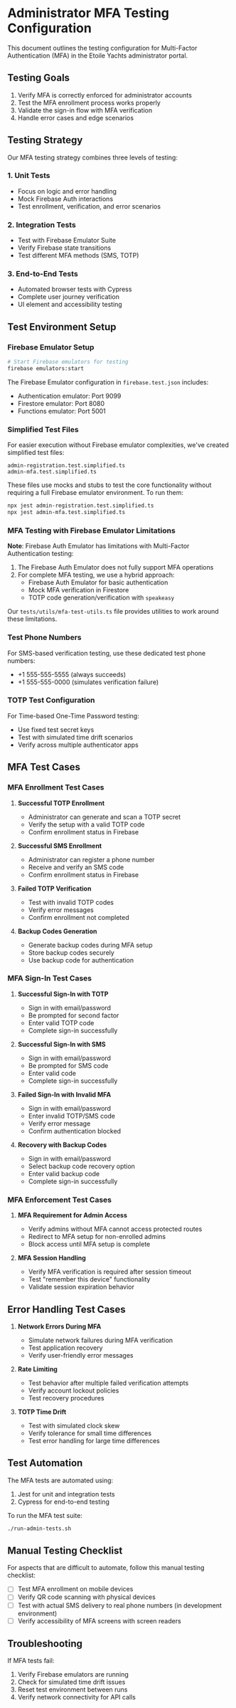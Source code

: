 # Administrator MFA Testing Configuration

This document outlines the testing configuration for Multi-Factor Authentication (MFA) in the Etoile Yachts administrator portal.

## Testing Goals

1. Verify MFA is correctly enforced for administrator accounts
2. Test the MFA enrollment process works properly
3. Validate the sign-in flow with MFA verification
4. Handle error cases and edge scenarios

## Testing Strategy

Our MFA testing strategy combines three levels of testing:

### 1. Unit Tests
- Focus on logic and error handling
- Mock Firebase Auth interactions
- Test enrollment, verification, and error scenarios

### 2. Integration Tests
- Test with Firebase Emulator Suite
- Verify Firebase state transitions
- Test different MFA methods (SMS, TOTP)

### 3. End-to-End Tests
- Automated browser tests with Cypress
- Complete user journey verification
- UI element and accessibility testing

## Test Environment Setup

### Firebase Emulator Setup

```bash
# Start Firebase emulators for testing
firebase emulators:start
```

The Firebase Emulator configuration in `firebase.test.json` includes:
- Authentication emulator: Port 9099
- Firestore emulator: Port 8080
- Functions emulator: Port 5001

### Simplified Test Files

For easier execution without Firebase emulator complexities, we've created simplified test files:

```
admin-registration.test.simplified.ts
admin-mfa.test.simplified.ts
```

These files use mocks and stubs to test the core functionality without requiring a full Firebase emulator environment. To run them:

```bash
npx jest admin-registration.test.simplified.ts
npx jest admin-mfa.test.simplified.ts
```

### MFA Testing with Firebase Emulator Limitations

**Note**: Firebase Auth Emulator has limitations with Multi-Factor Authentication testing:

1. The Firebase Auth Emulator does not fully support MFA operations
2. For complete MFA testing, we use a hybrid approach:
   - Firebase Auth Emulator for basic authentication
   - Mock MFA verification in Firestore
   - TOTP code generation/verification with `speakeasy`

Our `tests/utils/mfa-test-utils.ts` file provides utilities to work around these limitations.

### Test Phone Numbers

For SMS-based verification testing, use these dedicated test phone numbers:
- +1 555-555-5555 (always succeeds)
- +1 555-555-0000 (simulates verification failure)

### TOTP Test Configuration

For Time-based One-Time Password testing:
- Use fixed test secret keys
- Test with simulated time drift scenarios
- Verify across multiple authenticator apps

## MFA Test Cases

### MFA Enrollment Test Cases

1. **Successful TOTP Enrollment**
   - Administrator can generate and scan a TOTP secret
   - Verify the setup with a valid TOTP code
   - Confirm enrollment status in Firebase

2. **Successful SMS Enrollment**
   - Administrator can register a phone number
   - Receive and verify an SMS code
   - Confirm enrollment status in Firebase

3. **Failed TOTP Verification**
   - Test with invalid TOTP codes
   - Verify error messages
   - Confirm enrollment not completed

4. **Backup Codes Generation**
   - Generate backup codes during MFA setup
   - Store backup codes securely
   - Use backup code for authentication

### MFA Sign-In Test Cases

1. **Successful Sign-In with TOTP**
   - Sign in with email/password
   - Be prompted for second factor
   - Enter valid TOTP code
   - Complete sign-in successfully

2. **Successful Sign-In with SMS**
   - Sign in with email/password
   - Be prompted for SMS code
   - Enter valid code
   - Complete sign-in successfully

3. **Failed Sign-In with Invalid MFA**
   - Sign in with email/password
   - Enter invalid TOTP/SMS code
   - Verify error message
   - Confirm authentication blocked

4. **Recovery with Backup Codes**
   - Sign in with email/password
   - Select backup code recovery option
   - Enter valid backup code
   - Complete sign-in successfully

### MFA Enforcement Test Cases

1. **MFA Requirement for Admin Access**
   - Verify admins without MFA cannot access protected routes
   - Redirect to MFA setup for non-enrolled admins
   - Block access until MFA setup is complete

2. **MFA Session Handling**
   - Verify MFA verification is required after session timeout
   - Test "remember this device" functionality
   - Validate session expiration behavior

## Error Handling Test Cases

1. **Network Errors During MFA**
   - Simulate network failures during MFA verification
   - Test application recovery
   - Verify user-friendly error messages

2. **Rate Limiting**
   - Test behavior after multiple failed verification attempts
   - Verify account lockout policies
   - Test recovery procedures

3. **TOTP Time Drift**
   - Test with simulated clock skew
   - Verify tolerance for small time differences
   - Test error handling for large time differences

## Test Automation

The MFA tests are automated using:
1. Jest for unit and integration tests
2. Cypress for end-to-end testing

To run the MFA test suite:

```bash
./run-admin-tests.sh
```

## Manual Testing Checklist

For aspects that are difficult to automate, follow this manual testing checklist:

- [ ] Test MFA enrollment on mobile devices
- [ ] Verify QR code scanning with physical devices
- [ ] Test with actual SMS delivery to real phone numbers (in development environment)
- [ ] Verify accessibility of MFA screens with screen readers

## Troubleshooting

If MFA tests fail:
1. Verify Firebase emulators are running
2. Check for simulated time drift issues
3. Reset test environment between runs
4. Verify network connectivity for API calls